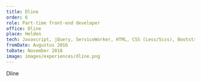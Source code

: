 ```yaml
---
title: Dline
order: 6
role: Part-time front-end developer
office: Dline
place: Helden
tech: Javascript, jQuery, ServiceWorker, HTML, CSS (Less/Scss), Bootstrap, Sketch, Git
fromDate: Augustus 2016
toDate: November 2018
image: images/experiences/dline.png
---
```


Dline